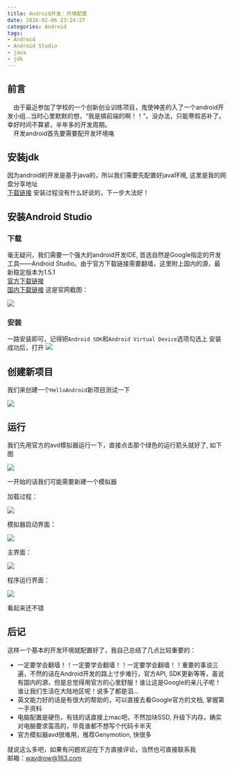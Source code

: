 ```yaml
---
title: Android开发：环境配置
date: 2016-02-06 23:24:27
categories: Android
tags:
- Android
- Android Studio
- java
- jdk
---
```


## 前言
&emsp;由于最近参加了学校的一个创新创业训练项目，鬼使神差的入了一个android开发小组...当时心里默默的想，“我是搞前端的啊！！”。没办法，只能寒假恶补了。幸好时间不算紧，半年多的开发周期。  
&emsp;开发android首先要需要配开发环境咯
<!-- more -->
## 安装jdk
因为android的开发是基于java的，所以我们需要先配置好java环境, 这里是我的网盘分享地址  
[下载链接](http://pan.baidu.com/s/1hrwHXzA)
安装过程没有什么好说的，下一步大法好！

## 安装Android Studio
### 下载
毫无疑问，我们需要一个强大的android开发IDE, 首选自然是Google指定的开发工具——Android Studio。由于官方下载链接需要翻墙，这里附上国内的源，最新稳定版本为1.5.1  
[官方下载链接](https://developer.android.com/sdk/index.html)  
[国内下载链接](http://pan.baidu.com/s/1nuhv3qp#path=%252F1.5.1)
这是官网截图：

![](http://7xqoa3.com1.z0.glb.clouddn.com/images%2Fandroid-develop.png)
### 安装
一路安装即可，记得把`Android SDK`和`Android Virtual Device`选项勾选上
安装成功后，打开
![](http://7xqoa3.com1.z0.glb.clouddn.com/images%2Fandroid-studio.png)

## 创建新项目
我们来创建一个`HelloAndroid`新项目测试一下

![](http://7xqoa3.com1.z0.glb.clouddn.com/images%2Fandroid-first-test.png)

## 运行
我们先用官方的avd模拟器运行一下，直接点击那个绿色的运行箭头就好了, 如下图

![](http://7xqoa3.com1.z0.glb.clouddn.com/images%2Favd-test.png)


一开始的话我们可能需要新建一个模拟器

加载过程：  

![](http://7xqoa3.com1.z0.glb.clouddn.com/images%2Floading.png)  


模拟器启动界面：  

![](http://7xqoa3.com1.z0.glb.clouddn.com/images%2Frunning.png)

主界面：  

![](http://7xqoa3.com1.z0.glb.clouddn.com/images%2Fview.png)

程序运行界面：  

![](http://7xqoa3.com1.z0.glb.clouddn.com/images%2Fhello-world.png)

看起来还不错

## 后记
这样一个基本的开发环境就配置好了，我自己总结了几点比较重要的：  
- 一定要学会翻墙！！一定要学会翻墙！！一定要学会翻墙！！重要的事说三遍，不然的话在Android开发的路上寸步难行，官方API, SDK更新等等，虽说有国内的源，但是总觉得用官方的心里舒服！谁让这是Google的亲儿子呢！谁让我们生活在大陆地区呢！说多了都是泪...   
- 英文能力好的话是有很大的帮助的，可以直接去看Google官方的文档, 掌握第一手资料  
- 电脑配置是硬伤，有钱的话直接上mac吧，不然加块SSD, 升级下内存。确实对电脑要求蛮高的，毕竟谁都不想写个代码卡半天  
- 官方模拟器avd很难用，推荐Genymotion, 快很多

就说这么多吧，如果有问题欢迎在下方直接评论，当然也可直接联系我  
邮箱：<waydrow@163.com>